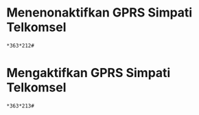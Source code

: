 # Menenonaktifkan GPRS Simpati Telkomsel
    *363*212#

# Mengaktifkan GPRS Simpati Telkomsel
    *363*213#

